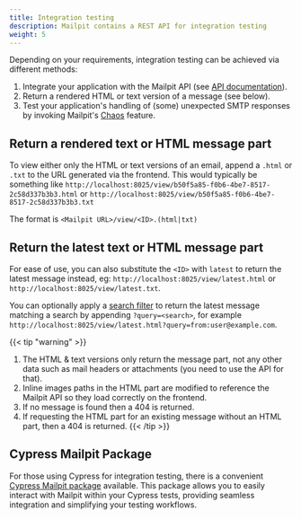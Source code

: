 ```yaml
---
title: Integration testing
description: Mailpit contains a REST API for integration testing
weight: 5
---
```


Depending on your requirements, integration testing can be achieved via different methods:

1. Integrate your application with the Mailpit API (see [API documentation](../api-v1/)).
2. Return a rendered HTML or text version of a message (see below).
3. Test your application's handling of (some) unexpected SMTP responses by invoking Mailpit's [Chaos](chaos/) feature.


## Return a rendered text or HTML message part

To view either only the HTML or text versions of an email, append a `.html` or `.txt` to the URL generated via the frontend. This would typically be something like 
`http://localhost:8025/view/b50f5a85-f0b6-4be7-8517-2c58d337b3b3.html` or `http://localhost:8025/view/b50f5a85-f0b6-4be7-8517-2c58d337b3b3.txt`

The format is `<Mailpit URL>/view/<ID>.(html|txt)`


## Return the latest text or HTML message part

For ease of use, you can also substitute the `<ID>` with `latest` to return the latest message instead, eg: `http://localhost:8025/view/latest.html` or `http://localhost:8025/view/latest.txt`.

You can optionally apply a [search filter](../usage/search-filters/) to return the latest message matching a search by appending `?query=<search>`, for example `http://localhost:8025/view/latest.html?query=from:user@example.com`.

{{< tip "warning" >}}
1. The HTML & text versions only return the message part, not any other data such as mail headers or attachments (you need to use the API for that).
2. Inline images paths in the HTML part are modified to reference the Mailpit API so they load correctly on the frontend.
3. If no message is found then a 404 is returned.
4. If requesting the HTML part for an existing message without an HTML part, then a 404 is returned.
{{< /tip >}}


## Cypress Mailpit Package

For those using Cypress for integration testing, there is a convenient [Cypress Mailpit package](https://www.npmjs.com/package/cypress-mailpit) available. This package allows you to easily interact with Mailpit within your Cypress tests, providing seamless integration and simplifying your testing workflows.

